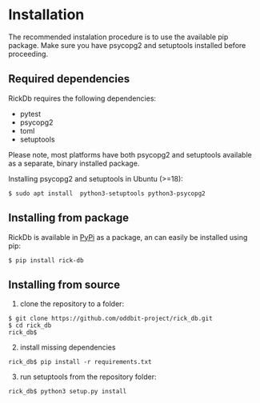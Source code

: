 # Installation

The recommended instalation procedure is to use the available pip package. Make sure you have psycopg2 and setuptools
installed before proceeding.

## Required dependencies

RickDb requires the following dependencies:

- pytest
- psycopg2
- toml
- setuptools

Please note, most platforms have both psycopg2 and setuptools available as a separate, binary installed package.

Installing psycopg2 and setuptools in Ubuntu (>=18):
```shell
$ sudo apt install  python3-setuptools python3-psycopg2
```



## Installing from package

RickDb is available in [PyPi](https://pypi.org/project/rick-db/) as a package, an can easily be installed using pip:
```shell
$ pip install rick-db
```

## Installing from source

1. clone the repository to a folder:
```shell
$ git clone https://github.com/oddbit-project/rick_db.git
$ cd rick_db
rick_db$
```

2. install missing dependencies
```shell
rick_db$ pip install -r requirements.txt
```

3. run setuptools from the repository folder:
```shell
rick_db$ python3 setup.py install
```